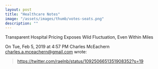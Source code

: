```yaml
---
layout: post
title: "Healthcare Notes"
image: "/assets/images/thumb/votes-seats.png"
description: ""
---
```


Transparent Hospital Pricing Exposes Wild Fluctuation, Even Within Miles

On Tue, Feb 5, 2019 at 4:57 PM Charles McEachern
<charles.a.mceachern@gmail.com> wrote:
>
> https://twitter.com/raelnb/status/1092506651351908352?s=19

